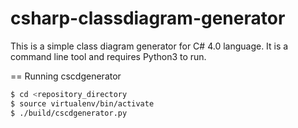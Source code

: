 csharp-classdiagram-generator
=============================

This is a simple class diagram generator for C# 4.0 language. It is a command line tool and requires Python3 to run.


== Running cscdgenerator

```bash
$ cd <repository_directory
$ source virtualenv/bin/activate
$ ./build/cscdgenerator.py
```

